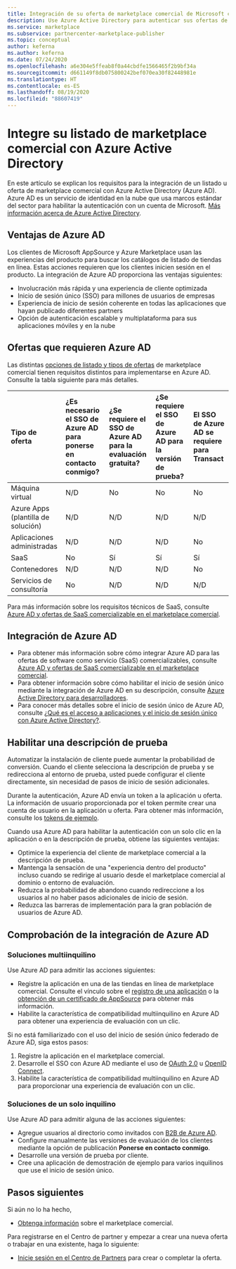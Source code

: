 ```yaml
---
title: Integración de su oferta de marketplace comercial de Microsoft con Azure Active Directory
description: Use Azure Active Directory para autenticar sus ofertas de Microsoft AppSource y Azure Marketplace.
ms.service: marketplace
ms.subservice: partnercenter-marketplace-publisher
ms.topic: conceptual
author: keferna
ms.author: keferna
ms.date: 07/24/2020
ms.openlocfilehash: a6e304e5ffeab8f0a44cbdfe1566465f2b9bf34a
ms.sourcegitcommit: d661149f8db075800242bef070ea30f82448981e
ms.translationtype: HT
ms.contentlocale: es-ES
ms.lasthandoff: 08/19/2020
ms.locfileid: "88607419"
---
```

# <a name="integrate-your-commercial-marketplace-listing-with-azure-active-directory"></a>Integre su listado de marketplace comercial con Azure Active Directory

 En este artículo se explican los requisitos para la integración de un listado u oferta de marketplace comercial con Azure Active Directory (Azure AD). Azure AD es un servicio de identidad en la nube que usa marcos estándar del sector para habilitar la autenticación con un cuenta de Microsoft. [Más información acerca de Azure Active Directory](https://azure.microsoft.com/services/active-directory).

## <a name="azure-ad-benefits"></a>Ventajas de Azure AD

Los clientes de Microsoft AppSource y Azure Marketplace usan las experiencias del producto para buscar los catálogos de listado de tiendas en línea. Estas acciones requieren que los clientes inicien sesión en el producto. La integración de Azure AD proporciona las ventajas siguientes:

- Involucración más rápida y una experiencia de cliente optimizada
- Inicio de sesión único (SSO) para millones de usuarios de empresas
- Experiencia de inicio de sesión coherente en todas las aplicaciones que hayan publicado diferentes partners
- Opción de autenticación escalable y multiplataforma para sus aplicaciones móviles y en la nube

## <a name="offers-that-require-azure-ad"></a>Ofertas que requieren Azure AD

Las distintas [opciones de listado y tipos de ofertas](determine-your-listing-type.md) de marketplace comercial tienen requisitos distintos para implementarse en Azure AD. Consulte la tabla siguiente para más detalles.

| Tipo de oferta    | ¿Es necesario el SSO de Azure AD para ponerse en contacto conmigo?  | ¿Se requiere el SSO de Azure AD para la evaluación gratuita? | ¿Se requiere el SSO de Azure AD para la versión de prueba?  | El SSO de Azure AD se requiere para Transact |
| :------------------- | :-------------------|:-------------------|:-------------------|:-------------------|
| Máquina virtual | N/D | No | No | No |
| Azure Apps (plantilla de solución)  | N/D | N/D | N/D | N/D |
| Aplicaciones administradas  | N/D | N/D | N/D | No |
| SaaS  | No | Sí | Sí | Sí |
| Contenedores  | N/D | N/D | N/D | No |
| Servicios de consultoría  | No | N/D | N/D | N/D |

Para más información sobre los requisitos técnicos de SaaS, consulte [Azure AD y ofertas de SaaS comercializable en el marketplace comercial](./azure-ad-saas.md).

## <a name="azure-ad-integration"></a>Integración de Azure AD

- Para obtener más información sobre cómo integrar Azure AD para las ofertas de software como servicio (SaaS) comercializables, consulte [Azure AD y ofertas de SaaS comercializable en el marketplace comercial](./azure-ad-saas.md).
- Para obtener información sobre cómo habilitar el inicio de sesión único mediante la integración de Azure AD en su descripción, consulte [Azure Active Directory para desarrolladores](../active-directory/develop/index.yml).
- Para conocer más detalles sobre el inicio de sesión único de Azure AD, consulte [¿Qué es el acceso a aplicaciones y el inicio de sesión único con Azure Active Directory?](../active-directory/manage-apps/what-is-single-sign-on.md).

## <a name="enable-a-trial-listing"></a>Habilitar una descripción de prueba

Automatizar la instalación de cliente puede aumentar la probabilidad de conversión. Cuando el cliente selecciona la descripción de prueba y se redirecciona al entorno de prueba, usted puede configurar el cliente directamente, sin necesidad de pasos de inicio de sesión adicionales.

Durante la autenticación, Azure AD envía un token a la aplicación u oferta. La información de usuario proporcionada por el token permite crear una cuenta de usuario en la aplicación u oferta. Para obtener más información, consulte los [tokens de ejemplo](../active-directory/develop/id-tokens.md).

Cuando usa Azure AD para habilitar la autenticación con un solo clic en la aplicación o en la descripción de prueba, obtiene las siguientes ventajas:

- Optimice la experiencia del cliente de marketplace comercial a la descripción de prueba.
- Mantenga la sensación de una "experiencia dentro del producto" incluso cuando se redirige al usuario desde el marketplace comercial al dominio o entorno de evaluación.
- Reduzca la probabilidad de abandono cuando redireccione a los usuarios al no haber pasos adicionales de inicio de sesión.
- Reduzca las barreras de implementación para la gran población de usuarios de Azure AD.

## <a name="verify-azure-ad-integration"></a>Comprobación de la integración de Azure AD

### <a name="multitenant-solutions"></a>Soluciones multiinquilino

Use Azure AD para admitir las acciones siguientes:

- Registre la aplicación en una de las tiendas en línea de marketplace comercial. Consulte el vínculo sobre el [registro de una aplicación](../active-directory/develop/quickstart-register-app.md) o la [obtención de un certificado de AppSource](../active-directory/azuread-dev/howto-get-appsource-certified.md) para obtener más información.
- Habilite la característica de compatibilidad multiinquilino en Azure AD para obtener una experiencia de evaluación con un clic.

Si no está familiarizado con el uso del inicio de sesión único federado de Azure AD, siga estos pasos:

1. Registre la aplicación en el marketplace comercial.
1. Desarrolle el SSO con Azure AD mediante el uso de [OAuth 2.0](../active-directory/azuread-dev/v1-protocols-oauth-code.md) u [OpenID Connect](../active-directory/azuread-dev/v1-protocols-openid-connect-code.md).
1. Habilite la característica de compatibilidad multiinquilino en Azure AD para proporcionar una experiencia de evaluación con un clic.

### <a name="single-tenant-solutions"></a>Soluciones de un solo inquilino

Use Azure AD para admitir alguna de las acciones siguientes:

- Agregue usuarios al directorio como invitados con [B2B de Azure AD](../active-directory/b2b/what-is-b2b.md).
- Configure manualmente las versiones de evaluación de los clientes mediante la opción de publicación **Ponerse en contacto conmigo**.
- Desarrolle una versión de prueba por cliente.
- Cree una aplicación de demostración de ejemplo para varios inquilinos que use el inicio de sesión único.

## <a name="next-steps"></a>Pasos siguientes

Si aún no lo ha hecho, 

- [Obtenga información](https://azuremarketplace.microsoft.com/sell) sobre el marketplace comercial.

Para registrarse en el Centro de partner y empezar a crear una nueva oferta o trabajar en una existente, haga lo siguiente:

- [Inicie sesión en el Centro de Partners](https://partner.microsoft.com/dashboard/account/v3/enrollment/introduction/partnership) para crear o completar la oferta.

